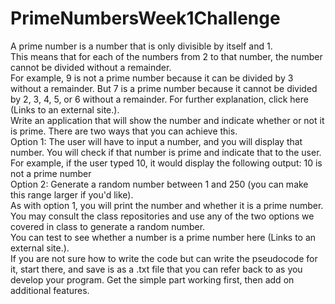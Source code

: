 # PrimeNumbersWeek1Challenge
A prime number is a number that is only divisible by itself and 1.   
This means that for each of the numbers from 2 to that number, the number cannot be divided without a remainder.   
For example, 9 is not a prime number because it can be divided by 3 without a remainder. 
But 7 is a prime number because it cannot be divided by 2, 3, 4, 5, or 6 without a remainder. 
For further explanation, click here (Links to an external site.).    
Write an application that will show the number and indicate whether or not it is prime. 
There are two ways that you can achieve this.  
Option 1:  The user will have to input a number, and you will display that number. 
You will check if that number is prime and indicate that to the user.  
For example, if the user typed 10, it would display the following output:    10 is not a prime number  
Option 2:  Generate a random number between 1 and 250 (you can make this range larger if you'd like).  
As with option 1, you will print the number and whether it is a prime number.
You may consult the class repositories and use any of the two options we covered in class to generate a random number.     
You can test to see whether a number is a prime number here (Links to an external site.).  
If you are not sure how to write the code but can write the pseudocode for it, start there, 
and save is as a .txt file that you can refer back to as you develop your program. 
Get the simple part working first, then add on  additional features.
